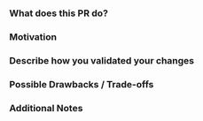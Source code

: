 <!--
* Contributors are encouraged to read our [CONTRIBUTING](/CONTRIBUTING.md) documentation.
* Both Contributor and Reviewer Checklists are available at https://datadoghq.dev/datadog-agent/guidelines/contributing/#pull-requests.
* The pull request:
  * Should only fix one issue or add one feature at a time.
  * Must update the test suite for the relevant functionality.
  * Should pass all status checks before being reviewed or merged.
* Commit titles should be prefixed with general area of pull request's change.
* Please fill the below sections if possible with relevant information or links.
-->
### What does this PR do?

### Motivation

### Describe how you validated your changes
<!--
Validate your changes before merge, ensuring that:
* Your PR is tested by static / unit / integrations / e2e tests
* Your PR description details which e2e tests cover your changes, if any
* The PR description contains details of how you validated your changes. If you validated changes manually and not through automated tests, add context on why automated tests did not fit your changes validation.

If you want additional validation by a second person, you can ask reviewers to do it. Describe how to set up an environment for manual tests in the PR description. Manual validation is expected to happen on every commit before merge.

Any manual validation step should then map to an automated test. Manual validation should not substitute automation, minus exceptions not supported by test tooling yet.
-->

### Possible Drawbacks / Trade-offs

### Additional Notes
<!--
* Anything else we should know when reviewing?
* Include benchmarking information here whenever possible.
* Include info about alternatives that were considered and why the proposed
  version was chosen.
-->